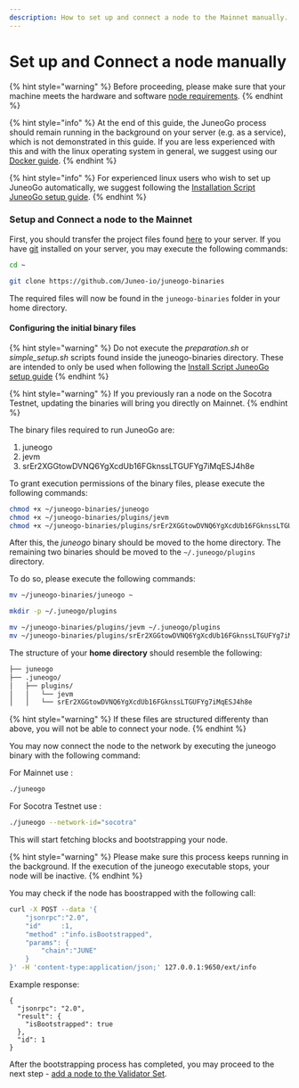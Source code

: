 ```yaml
---
description: How to set up and connect a node to the Mainnet manually.
---
```


# Set up and Connect a node manually

{% hint style="warning" %}
Before proceeding, please make sure that your machine meets the hardware and software [node requirements](node-requirements.md).
{% endhint %}

{% hint style="info" %}
At the end of this guide, the JuneoGo process should remain running in the background on your server (e.g. as a service), which is not demonstrated in this guide. If you are less experienced with this and with the linux operating system in general, we suggest using our [Docker guide](set-up-and-connect-a-node-with-docker.md).
{% endhint %}

{% hint style="info" %}
For experienced linux users who wish to set up JuneoGo automatically, we suggest following the [Installation Script JuneoGo setup guide](set-up-and-connect-a-node.md).
{% endhint %}

### Setup and Connect a node to the Mainnet[​](https://docs.avax.network/nodes/build/run-avalanche-node-manually#run-an-avalanche-node) <a href="#run-an-avalanche-node" id="run-an-avalanche-node"></a>

First, you should transfer the project files found [here](https://github.com/Juneo-io/juneogo-binaries) to your server. If you have [git](https://git-scm.com/) installed on your server, you may execute the following commands:

```bash
cd ~

git clone https://github.com/Juneo-io/juneogo-binaries
```

The required files will now be found in the `juneogo-binaries` folder in your home directory.

#### Configuring the initial binary files

{% hint style="warning" %}
Do not execute the _preparation.sh_ or _simple\_setup.sh_ scripts found inside the juneogo-binaries directory. These are intended to only be used when following the [Install Script JuneoGo setup guide](set-up-and-connect-a-node.md)
{% endhint %}

{% hint style="warning" %}
If you previously ran a node on the Socotra Testnet, updating the binaries will bring you directly on Mainnet. &#x20;
{% endhint %}

The binary files required to run JuneoGo are:

1. juneogo
2. jevm
3. srEr2XGGtowDVNQ6YgXcdUb16FGknssLTGUFYg7iMqESJ4h8e

To grant execution permissions of the binary files, please execute the following commands:

```bash
chmod +x ~/juneogo-binaries/juneogo
chmod +x ~/juneogo-binaries/plugins/jevm
chmod +x ~/juneogo-binaries/plugins/srEr2XGGtowDVNQ6YgXcdUb16FGknssLTGUFYg7iMqESJ4h8e
```

After this, the _juneogo_ binary should be moved to the home directory. The remaining two binaries should be moved to the `~/.juneogo/plugins` directory.

To do so, please execute the following commands:

```bash
mv ~/juneogo-binaries/juneogo ~

mkdir -p ~/.juneogo/plugins

mv ~/juneogo-binaries/plugins/jevm ~/.juneogo/plugins
mv ~/juneogo-binaries/plugins/srEr2XGGtowDVNQ6YgXcdUb16FGknssLTGUFYg7iMqESJ4h8e ~/.juneogo/plugins
```

The structure of your **home directory** should resemble the following:

```bash
├── juneogo
├── .juneogo/
│   ├── plugins/
│   │   └── jevm
│   │   └── srEr2XGGtowDVNQ6YgXcdUb16FGknssLTGUFYg7iMqESJ4h8e
```

{% hint style="warning" %}
If these files are structured differenty than above, you will not be able to connect your node.
{% endhint %}

You may now connect the node to the network by executing the juneogo binary with the following command:

For Mainnet use :

```sh
./juneogo
```

For Socotra Testnet use :

```sh
./juneogo --network-id="socotra"
```

This will start fetching blocks and bootstrapping your node.

{% hint style="warning" %}
Please make sure this process keeps running in the background. If the execution of the juneogo executable stops, your node will be inactive.
{% endhint %}

You may check if the node has boostrapped with the following call:

```sh
curl -X POST --data '{
    "jsonrpc":"2.0",
    "id"     :1,
    "method" :"info.isBootstrapped",
    "params": {
        "chain":"JUNE"
    }
}' -H 'content-type:application/json;' 127.0.0.1:9650/ext/info
```

Example response:

```
{
  "jsonrpc": "2.0",
  "result": {
    "isBootstrapped": true
  },
  "id": 1
}
```

After the bootstrapping process has completed, you may proceed to the next step - [add a node to the Validator Set](../validate/add-a-validator.md).
